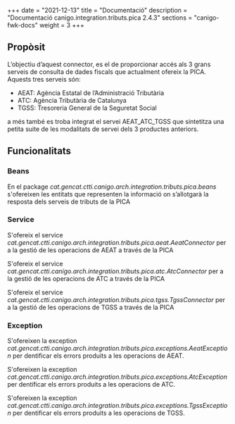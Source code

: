 +++
date        = "2021-12-13"
title       = "Documentació"
description = "Documentació canigo.integration.tributs.pica 2.4.3"
sections    = "canigo-fwk-docs"
weight      = 3
+++

## Propòsit

L’objectiu d’aquest connector, es el de proporcionar accés als 3 grans serveis de consulta de dades fiscals que actualment ofereix la PICA. Aquests tres serveis són:

* AEAT: Agència Estatal de l’Administració Tributària
* ATC: Agència Tributària de Catalunya
* TGSS: Tresoreria General de la Seguretat Social

a més també es troba integrat el servei AEAT_ATC_TGSS que sintetitza una petita suite de les modalitats de servei dels 3 productes anteriors.

## Funcionalitats

### Beans

En el package *cat.gencat.ctti.canigo.arch.integration.tributs.pica.beans* s'ofereixen les entitats que representen la informació on s’allotgarà la resposta dels serveis de tributs de la PICA

### Service

S'ofereix el service *cat.gencat.ctti.canigo.arch.integration.tributs.pica.aeat.AeatConnector* per a la gestió de les operacions de AEAT a través de la PICA

S'ofereix el service *cat.gencat.ctti.canigo.arch.integration.tributs.pica.atc.AtcConnector* per a la gestió de les operacions de ATC a través de la PICA

S'ofereix el service *cat.gencat.ctti.canigo.arch.integration.tributs.pica.tgss.TgssConnector* per a la gestió de les operacions de TGSS a través de la PICA

### Exception

S'ofereixen la exception *cat.gencat.ctti.canigo.arch.integration.tributs.pica.exceptions.AeatException* per dentificar els errors produits a les operacions de AEAT.

S'ofereixen la exception *cat.gencat.ctti.canigo.arch.integration.tributs.pica.exceptions.AtcException* per dentificar els errors produits a les operacions de ATC.

S'ofereixen la exception *cat.gencat.ctti.canigo.arch.integration.tributs.pica.exceptions.TgssException* per dentificar els errors produits a les operacions de TGSS.
